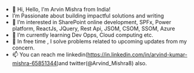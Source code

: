 - 👋 Hi, Hello, I'm Arvin Mishra from India!
- I’m Passionate about building impactful solutions and writing
- 👀 I’m interested in SharePoint online development, SPFx, Power platform, ReactJs, JQuery, Rest Api, JSOM, CSOM, SSOM, Azure
- 🌱 I’m currently learning Dev Opps, Cloud computing etc.
- 💞️ In free time , I solve problems related to upcoming updates from my concern.
- 📫 You can reach me linkedin(https://in.linkedin.com/in/arvind-kumar-mishra-65851344)and twitter(@Arvind_Mishra8) also.

<!---
arvindingit/arvindingit is a ✨ special ✨ repository because its `README.md` (this file) appears on your GitHub profile.
You can click the Preview link to take a look at your changes.
--->
